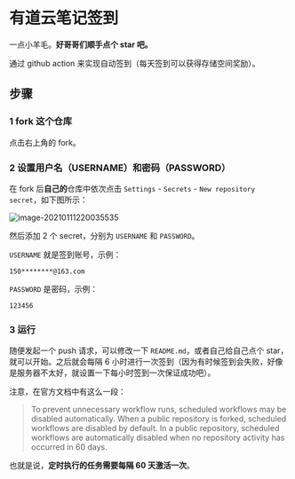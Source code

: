 # 有道云笔记签到

一点小羊毛。**好哥哥们顺手点个 star 吧。**

通过 github action 来实现自动签到（每天签到可以获得存储空间奖励）。

## 步骤

### 1 fork 这个仓库

点击右上角的 fork。

### 2 设置用户名（USERNAME）和密码（PASSWORD）

在 fork 后**自己的**仓库中依次点击 `Settings` - `Secrets` - `New repository secret`，如下图所示：

![image-20210111220035535](README.assets/image-20210111220035535.png)

然后添加 2 个 secret，分别为 `USERNAME` 和 `PASSWORD`。

`USERNAME` 就是签到账号，示例：

```text
150********@163.com
```

`PASSWORD` 是密码，示例：

```text
123456
```
### 3 运行

随便发起一个 push 请求，可以修改一下 `README.md`，或者自己给自己点个 star，就可以开始。之后就会每隔 6 小时进行一次签到（因为有时候签到会失败，好像是服务器不太好，就设置一下每小时签到一次保证成功吧）。

注意，在官方文档中有这么一段：

> To prevent unnecessary workflow runs, scheduled workflows may be disabled automatically. When a public repository is forked, scheduled workflows are disabled by default. In a public repository, scheduled workflows are automatically disabled when no repository activity has occurred in 60 days.

也就是说，**定时执行的任务需要每隔 60 天激活一次**。

